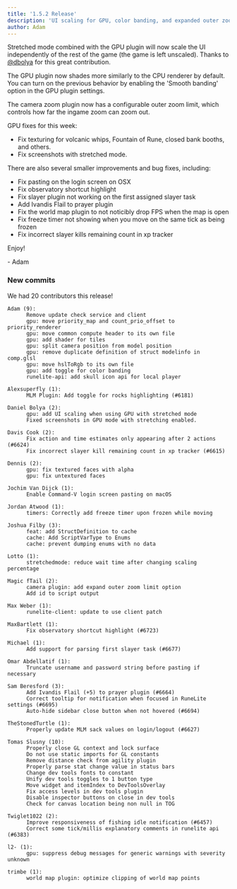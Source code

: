 ```yaml
---
title: '1.5.2 Release'
description: 'UI scaling for GPU, color banding, and expanded outer zoom limit'
author: Adam
---
```


Stretched mode combined with the GPU plugin will now scale the UI independently
of the rest of the game (the game is left unscaled). Thanks to
[@dbolya](https://github.com/dbolya) for this great contribution.

The GPU plugin now shades more similarly to the CPU renderer by default. You can
turn on the previous behavior by enabling the 'Smooth banding' option in the GPU
plugin settings.

The camera zoom plugin now has a configurable outer zoom limit, which controls
how far the ingame zoom can zoom out.

GPU fixes for this week:

- Fix texturing for volcanic whips, Fountain of Rune, closed bank booths, and others.
- Fix screenshots with stretched mode.

There are also several smaller improvements and bug fixes, including:

- Fix pasting on the login screen on OSX
- Fix observatory shortcut highlight
- Fix slayer plugin not working on the first assigned slayer task
- Add Ivandis Flail to prayer plugin
- Fix the world map plugin to not noticibly drop FPS when the map is open
- Fix freeze timer not showing when you move on the same tick as being frozen
- Fix incorrect slayer kills remaining count in xp tracker

Enjoy!

\- Adam

### New commits

We had 20 contributors this release!

```
Adam (9):
      Remove update check service and client
      gpu: move priority_map and count_prio_offset to priority_renderer
      gpu: move common compute header to its own file
      gpu: add shader for tiles
      gpu: split camera position from model position
      gpu: remove duplicate definition of struct modelinfo in comp.glsl
      gpu: move hslToRgb to its own file
      gpu: add toggle for color banding
      runelite-api: add skull icon api for local player

Alexsuperfly (1):
      MLM Plugin: Add toggle for rocks highlighting (#6181)

Daniel Bolya (2):
      gpu: add UI scaling when using GPU with stretched mode
      Fixed screenshots in GPU mode with stretching enabled.

Davis Cook (2):
      Fix action and time estimates only appearing after 2 actions (#6624)
      Fix incorrect slayer kill remaining count in xp tracker (#6615)

Dennis (2):
      gpu: fix textured faces with alpha
      gpu: fix untextured faces

Jochim Van Dijck (1):
      Enable Command-V login screen pasting on macOS

Jordan Atwood (1):
      timers: Correctly add freeze timer upon frozen while moving

Joshua Filby (3):
      feat: add StructDefinition to cache
      cache: Add ScriptVarType to Enums
      cache: prevent dumping enums with no data

Lotto (1):
      stretchedmode: reduce wait time after changing scaling percentage

Magic fTail (2):
      camera plugin: add expand outer zoom limit option
      Add id to script output

Max Weber (1):
      runelite-client: update to use client patch

MaxBartlett (1):
      Fix observatory shortcut highlight (#6723)

Michael (1):
      Add support for parsing first slayer task (#6677)

Omar Abdellatif (1):
      Truncate username and password string before pasting if necessary

Sam Beresford (3):
      Add Ivandis Flail (+5) to prayer plugin (#6664)
      Correct tooltip for notification when focused in RuneLite settings (#6695)
      Auto-hide sidebar close button when not hovered (#6694)

TheStonedTurtle (1):
      Properly update MLM sack values on login/logout (#6627)

Tomas Slusny (10):
      Properly close GL context and lock surface
      Do not use static imports for GL constants
      Remove distance check from agility plugin
      Properly parse stat change value in status bars
      Change dev tools fonts to constant
      Unify dev tools toggles to 1 button type
      Move widget and itemIndex to DevToolsOverlay
      Fix access levels in dev tools plugin
      Disable inspector buttons on close in dev tools
      Check for canvas location being non null in TOG

Twiglet1022 (2):
      Improve responsiveness of fishing idle notification (#6457)
      Correct some tick/millis explanatory comments in runelite api (#6383)

l2- (1):
      gpu: suppress debug messages for generic warnings with severity unknown

trimbe (1):
      world map plugin: optimize clipping of world map points
```
